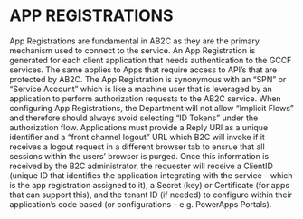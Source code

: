# APP REGISTRATIONS

App Registrations are fundamental in AB2C as they are the primary mechanism used to connect to the service. An App Registration is generated for each client application that needs authentication to the GCCF services. The same applies to Apps that require access to API’s that are protected by AB2C. The App Registration is synonymous with an “SPN” or “Service Account” which is like a machine user that is leveraged by an application to perform authorization requests to the AB2C service. When configuring App Registrations, the Department will not allow “Implicit Flows” and therefore should always avoid selecting “ID Tokens” under the authorization flow. Applications must provide a Reply URI as a unique identifier and a “front channel logout” URL which B2C will invoke if it receives a logout request in a different browser tab to ensrue that all sessions within the users’ browser is purged. Once this information is received by the B2C administrator, the requester will receive a ClientID (unique ID that identifies the application integrating with the service – which is the app registration assigned to it), a Secret (key) or Certificate (for apps that can support this), and the tenant ID (if needed) to configure within their application’s code based (or configurations – e.g. PowerApps Portals).